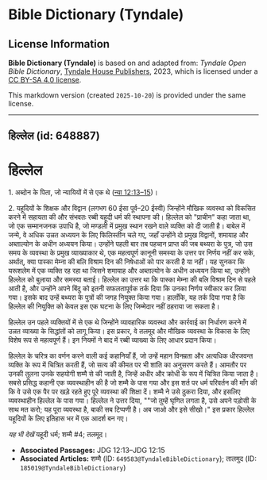 # Bible Dictionary (Tyndale)

## License Information

**Bible Dictionary (Tyndale)** is based on and adapted from: _Tyndale Open Bible Dictionary_, [Tyndale House Publishers](https://tyndaleopenresources.com/), 2023, which is licensed under a [CC BY-SA 4.0 license](https://creativecommons.org/licenses/by-sa/4.0/legalcode.en).

This markdown version (created `2025-10-20`) is provided under the same license.



--------------------------------

## हिल्लेल (id: 648887)

हिल्लेल
=======

1\. अब्दोन के पिता, जो न्यायियों में से एक थे ([न्या 12:13–15](https://ref.ly/Judg12:13-Judg12:15))।

2\. यहूदियों के शिक्षक और विद्वान (लगभग 60 ईसा पूर्व–20 ईस्वी) जिन्होंने मौखिक व्यवस्था को विकसित करने में सहायता की और संभवतः रब्बी यहूदी धर्म की स्थापना की। हिल्लेल को "प्राचीन" कहा जाता था, जो एक सम्मानजनक उपाधि है, जो मण्डली में प्रमुख स्थान रखने वाले व्यक्ति को दी जाती है। बाबेल में जन्मे, वे अधिक उन्नत अध्ययन के लिए फिलिस्तीन चले गए, जहाँ उन्होंने दो प्रमुख विद्वानों, शमायाह और अब्ताल्योन के अधीन अध्ययन किया। उन्होंने पहली बार तब पहचान प्राप्त की जब बथ्यरा के पुत्र, जो उस समय के व्यवस्था के प्रमुख व्याख्याकार थे, एक महत्वपूर्ण कानूनी समस्या के उत्तर पर निर्णय नहीं कर सके, अर्थात्, क्या पास्का मेम्ना की बलि विश्राम दिन की निषेधाओं को पार करती है या नहीं। यह सुनकर कि यरूशलेम में एक व्यक्ति रह रहा था जिसने शमायाह और अब्ताल्योन के अधीन अध्ययन किया था, उन्होंने हिल्लेल को बुलाया और समस्या बताई। हिल्लेल का उत्तर था कि पास्का मेम्ना की बलि विश्राम दिन से पहले आती है, और उन्होंने अपने बिंदु को इतनी सफलतापूर्वक तर्क दिया कि उनका निर्णय स्वीकार कर लिया गया। इसके बाद उन्हें बथ्यरा के पुत्रों की जगह नियुक्त किया गया। हालाँकि, यह तर्क दिया गया है कि हिल्लेल की नियुक्ति को केवल इस एक घटना के लिए जिम्मेदार नहीं ठहराया जा सकता है।

हिल्लेल उन पहले व्यक्तियों में से एक थे जिन्होंने व्यावहारिक व्यवस्था और कार्रवाई का निर्धारण करने में उन्नत व्याख्या के सिद्धांतों को लागू किया। इस प्रकार, वे तलमूद और मौखिक व्यवस्था के विकास के लिए विशेष रूप से महत्वपूर्ण हैं। इन नियमों ने बाद में रब्बी व्याख्या के लिए आधार प्रदान किया।

हिल्लेल के चरित्र का वर्णन करने वाली कई कहानियाँ हैं, जो उन्हें महान विनम्रता और अत्यधिक धीरजवन्त व्यक्ति के रूप में चित्रित करती हैं, जो सत्य की कीमत पर भी शांति का अनुसरण करते हैं। आमतौर पर उनकी तुलना उनके सहयोगी शम्मै से की जाती है, जिन्हें अधीर और क्रोधी के रूप में चित्रित किया जाता है। सबसे प्रसिद्ध कहानी एक व्यवस्थाहीन की है जो शम्मै के पास गया और इस शर्त पर धर्म परिवर्तन की माँग की कि वे उसे एक पैर पर खड़े रहते हुए पूरे व्यवस्था की शिक्षा दें। शम्मै ने उसे ठुकरा दिया, और इसलिए व्यवस्थाहीन हिल्लेल के पास गया। हिल्लेल ने उत्तर दिया, ""जो तुम्हें घृणित लगता है, उसे अपने पड़ोसी के साथ मत करो; यह पूरा व्यवस्था है, बाकी सब टिप्पणी है। अब जाओ और इसे सीखो।" इस प्रकार हिल्लेल यहूदियों के लिए इतिहास भर में एक आदर्श बन गए।

*यह भी देखें* यहूदी धर्म; शम्मै \#4; तलमूद।

* **Associated Passages:** JDG 12:13–JDG 12:15
* **Associated Articles:** शम्मै (ID: `649583@TyndaleBibleDictionary`); तालमुद (ID: `185019@TyndaleBibleDictionary`)

